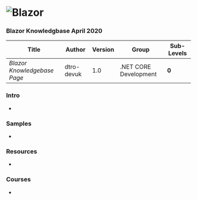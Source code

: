 # ![Blazor]()

### Blazor Knowledgbase April 2020

Title | Author | Version | Group | Sub-Levels
--- | --- | --- | --- | ---
*Blazor Knowledgebase Page* | dtro-devuk | 1.0 | .NET CORE Development | **0**


### Intro

* []()

### Samples
* []()

### Resources
* []()

### Courses
* []()

